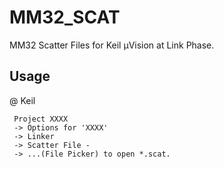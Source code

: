 # MM32_SCAT

MM32 Scatter Files for Keil µVision at Link Phase.

## Usage

@ Keil

```
 Project XXXX
 -> Options for 'XXXX' 
 -> Linker 
 -> Scatter File -
 -> ...(File Picker) to open *.scat.
```
